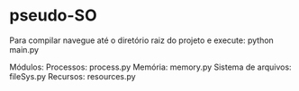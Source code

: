 # pseudo-SO
Para compilar navegue até o diretório raiz do projeto e execute:
python main.py

Módulos:
    Processos: process.py
    Memória: memory.py
    Sistema de arquivos: fileSys.py
    Recursos: resources.py